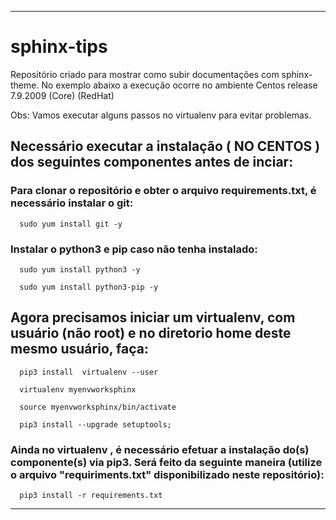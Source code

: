 
------------------------------------------------------------------------------------


# sphinx-tips

Repositório criado para mostrar como subir documentações com sphinx-theme.
No exemplo abaixo a execução ocorre no ambiente Centos release 7.9.2009 (Core) (RedHat)

Obs: Vamos executar  alguns passos no virtualenv para evitar problemas.

## Necessário executar a instalação ( NO CENTOS ) dos seguintes componentes antes de inciar:


###  Para clonar o repositório e obter o arquivo requirements.txt, é necessário instalar o git:

``` 
  sudo yum install git -y
```


### Instalar o python3 e pip caso não tenha instalado:
``` 
  sudo yum install python3 -y
``` 

```
  sudo yum install python3-pip -y 
```
 
 
 ## Agora precisamos iniciar um virtualenv, com usuário (não root) e no diretorio home deste mesmo usuário, faça:
 
``` 
  pip3 install  virtualenv --user
```
``` 
  virtualenv myenvworksphinx
```
``` 
  source myenvworksphinx/bin/activate
```
``` 
  pip3 install --upgrade setuptools;
```

 
###  Ainda no virtualenv , é necessário efetuar a instalação do(s) componente(s) via pip3. Será feito da seguinte maneira (utilize o arquivo "requiriments.txt" disponibilizado neste repositório):
 
 
```
  pip3 install -r requirements.txt
``` 
   
   
   
----------------------------------------------------------------------------------
